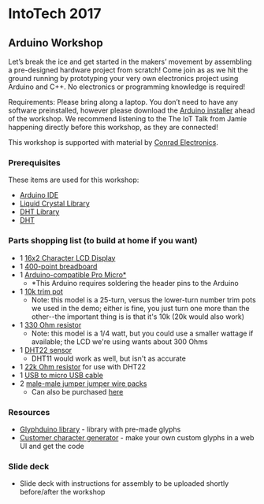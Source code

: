 # IntoTech 2017
## Arduino Workshop
Let’s break the ice and get started in the makers’ movement by assembling a pre-designed hardware project from scratch! Come join as as we hit the ground running by prototyping your very own electronics project using Arduino and C++. No electronics or programming knowledge is required! 

Requirements: Please bring along a laptop. You don’t need to have any software preinstalled, however please download the [Arduino installer](https://www.arduino.cc/en/Main/Software) ahead of the workshop. We recommend listening to the The IoT Talk from Jamie happening directly before this workshop, as they are connected! 

This workshop is supported with material by [Conrad Electronics](https://www.conrad.at/).

### Prerequisites
These items are used for this workshop:
- [Arduino IDE](https://www.arduino.cc/en/Main/Software)
- [Liquid Crystal Library](https://www.arduino.cc/en/Reference/LiquidCrystal)
- [DHT Library](https://github.com/adafruit/DHT-sensor-library)
- [DHT](https://github.com/adafruit/DHT-sensor-library)

### Parts shopping list (to build at home if you want)
- 1 [16x2 Character LCD Display](https://vetco.net/products/16x2-character-lcd-display)
- 1 [400-point breadboard](https://vetco.net/products/400-point-breadboard) 
- 1 [Arduino-compatible Pro Micro*](https://vetco.net/products/arduino-compatible-pro-micro) 
  - *This Arduino requires soldering the header pins to the Arduino
- 1 [10k trim pot](https://vetco.net/products/10k-1-2w-25-turn-trim-potentiometer)
  - Note: this model is a 25-turn, versus the lower-turn number trim pots we used in the demo; either is fine, you just turn one more than the other--the important thing is is that it's 10k (20k would also work)
- 1 [330 Ohm resistor](https://vetco.net/products/330-ohm-1-4-watt-resistor)
  - Note: this model is a 1/4 watt, but you could use a smaller wattage if available; the LCD we're using wants about 300 Ohms
- 1 [DHT22 sensor](http://www.mouser.com/ProductDetail/Adafruit/385/?qs=sGAEpiMZZMsMyYRRhGMFNiK6mi%2f0qhAsScidaIcRRdw%3d)
  - DHT11 would work as well, but isn't as accurate
- 1 [22k Ohm resistor](https://vetco.net/products/22k-ohm-1-4-watt-resistor) for use with DHT22
- 1 [USB to micro USB cable](https://vetco.net/products/1-micro-usb-cable-a-usb-to-micro-usb-b) 
- 2 [male-male jumper jumper wire packs](https://vetco.net/products/7-male-male-rainbow-breadboard-jumper-wire-for-arduino-10-pack)
  - Can also be purchased [here](http://www.mouser.co.uk/ProductDetail/MikroElektronika/MIKROE-513/?qs=sGAEpiMZZMuCISx1W3tuzqgZjGmk8QdS)

### Resources
- [Glyphduino library](http://rastating.github.io/Glyphduino/) - library with pre-made glyphs
- [Customer character generator](http://fusion94.org/lcdchargen/) - make your own custom glyphs in a web UI and get the code

### Slide deck
- Slide deck with instructions for assembly to be uploaded shortly before/after the workshop
